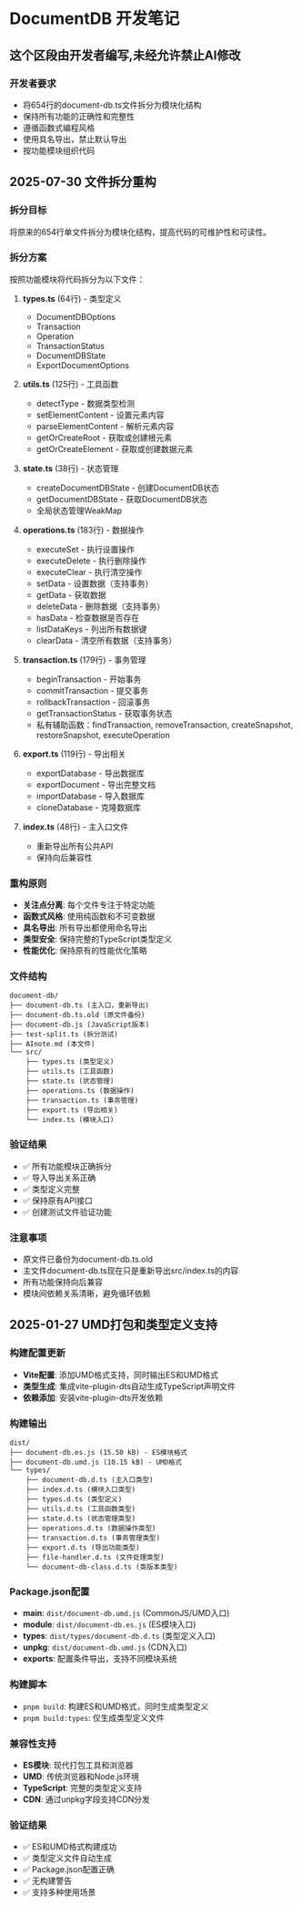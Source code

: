 # DocumentDB 开发笔记

## 这个区段由开发者编写,未经允许禁止AI修改

### 开发者要求
- 将654行的document-db.ts文件拆分为模块化结构
- 保持所有功能的正确性和完整性
- 遵循函数式编程风格
- 使用具名导出，禁止默认导出
- 按功能模块组织代码

## 2025-07-30 文件拆分重构

### 拆分目标
将原来的654行单文件拆分为模块化结构，提高代码的可维护性和可读性。

### 拆分方案
按照功能模块将代码拆分为以下文件：

1. **types.ts** (64行) - 类型定义
   - DocumentDBOptions
   - Transaction
   - Operation
   - TransactionStatus
   - DocumentDBState
   - ExportDocumentOptions

2. **utils.ts** (125行) - 工具函数
   - detectType - 数据类型检测
   - setElementContent - 设置元素内容
   - parseElementContent - 解析元素内容
   - getOrCreateRoot - 获取或创建根元素
   - getOrCreateElement - 获取或创建数据元素

3. **state.ts** (38行) - 状态管理
   - createDocumentDBState - 创建DocumentDB状态
   - getDocumentDBState - 获取DocumentDB状态
   - 全局状态管理WeakMap

4. **operations.ts** (183行) - 数据操作
   - executeSet - 执行设置操作
   - executeDelete - 执行删除操作
   - executeClear - 执行清空操作
   - setData - 设置数据（支持事务）
   - getData - 获取数据
   - deleteData - 删除数据（支持事务）
   - hasData - 检查数据是否存在
   - listDataKeys - 列出所有数据键
   - clearData - 清空所有数据（支持事务）

5. **transaction.ts** (179行) - 事务管理
   - beginTransaction - 开始事务
   - commitTransaction - 提交事务
   - rollbackTransaction - 回滚事务
   - getTransactionStatus - 获取事务状态
   - 私有辅助函数：findTransaction, removeTransaction, createSnapshot, restoreSnapshot, executeOperation

6. **export.ts** (119行) - 导出相关
   - exportDatabase - 导出数据库
   - exportDocument - 导出完整文档
   - importDatabase - 导入数据库
   - cloneDatabase - 克隆数据库

7. **index.ts** (48行) - 主入口文件
   - 重新导出所有公共API
   - 保持向后兼容性

### 重构原则
- **关注点分离**: 每个文件专注于特定功能
- **函数式风格**: 使用纯函数和不可变数据
- **具名导出**: 所有导出都使用命名导出
- **类型安全**: 保持完整的TypeScript类型定义
- **性能优化**: 保持原有的性能优化策略

### 文件结构
```
document-db/
├── document-db.ts (主入口，重新导出)
├── document-db.ts.old (原文件备份)
├── document-db.js (JavaScript版本)
├── test-split.ts (拆分测试)
├── AInote.md (本文件)
└── src/
    ├── types.ts (类型定义)
    ├── utils.ts (工具函数)
    ├── state.ts (状态管理)
    ├── operations.ts (数据操作)
    ├── transaction.ts (事务管理)
    ├── export.ts (导出相关)
    └── index.ts (模块入口)
```

### 验证结果
- ✅ 所有功能模块正确拆分
- ✅ 导入导出关系正确
- ✅ 类型定义完整
- ✅ 保持原有API接口
- ✅ 创建测试文件验证功能

### 注意事项
- 原文件已备份为document-db.ts.old
- 主文件document-db.ts现在只是重新导出src/index.ts的内容
- 所有功能保持向后兼容
- 模块间依赖关系清晰，避免循环依赖

## 2025-01-27 UMD打包和类型定义支持

### 构建配置更新
- **Vite配置**: 添加UMD格式支持，同时输出ES和UMD格式
- **类型生成**: 集成vite-plugin-dts自动生成TypeScript声明文件
- **依赖添加**: 安装vite-plugin-dts开发依赖

### 构建输出
```
dist/
├── document-db.es.js (15.50 kB) - ES模块格式
├── document-db.umd.js (10.15 kB) - UMD格式
└── types/
    ├── document-db.d.ts (主入口类型)
    ├── index.d.ts (模块入口类型)
    ├── types.d.ts (类型定义)
    ├── utils.d.ts (工具函数类型)
    ├── state.d.ts (状态管理类型)
    ├── operations.d.ts (数据操作类型)
    ├── transaction.d.ts (事务管理类型)
    ├── export.d.ts (导出功能类型)
    ├── file-handler.d.ts (文件处理类型)
    └── document-db-class.d.ts (类版本类型)
```

### Package.json配置
- **main**: `dist/document-db.umd.js` (CommonJS/UMD入口)
- **module**: `dist/document-db.es.js` (ES模块入口)
- **types**: `dist/types/document-db.d.ts` (类型定义入口)
- **unpkg**: `dist/document-db.umd.js` (CDN入口)
- **exports**: 配置条件导出，支持不同模块系统

### 构建脚本
- `pnpm build`: 构建ES和UMD格式，同时生成类型定义
- `pnpm build:types`: 仅生成类型定义文件

### 兼容性支持
- **ES模块**: 现代打包工具和浏览器
- **UMD**: 传统浏览器和Node.js环境
- **TypeScript**: 完整的类型定义支持
- **CDN**: 通过unpkg字段支持CDN分发

### 验证结果
- ✅ ES和UMD格式构建成功
- ✅ 类型定义文件自动生成
- ✅ Package.json配置正确
- ✅ 无构建警告
- ✅ 支持多种使用场景 
